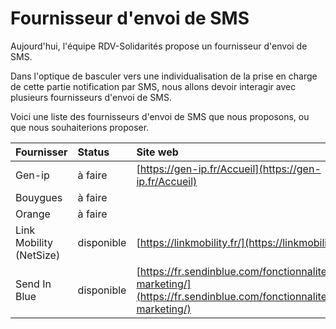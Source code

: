 # Fournisseur d'envoi de SMS

Aujourd'hui, l'équipe RDV-Solidarités propose un fournisseur d'envoi de SMS.

Dans l'optique de basculer vers une individualisation de la prise en charge de cette partie notification par SMS, nous allons devoir interagir avec plusieurs fournisseurs d'envoi de SMS.

Voici une liste des fournisseurs d'envoi de SMS que nous proposons, ou que nous souhaiterions proposer.

| Fournisser | Status | Site web |
| :--- | :--- | :--- |
| Gen-ip  | à faire | [https://gen-ip.fr/Accueil](https://gen-ip.fr/Accueil) |
| Bouygues | à faire |  |
| Orange | à faire |  |
| Link Mobility \(NetSize\) | disponible | [https://linkmobility.fr/](https://linkmobility.fr/) |
| Send In Blue | disponible | [https://fr.sendinblue.com/fonctionnalites/sms-marketing/](https://fr.sendinblue.com/fonctionnalites/sms-marketing/) |

